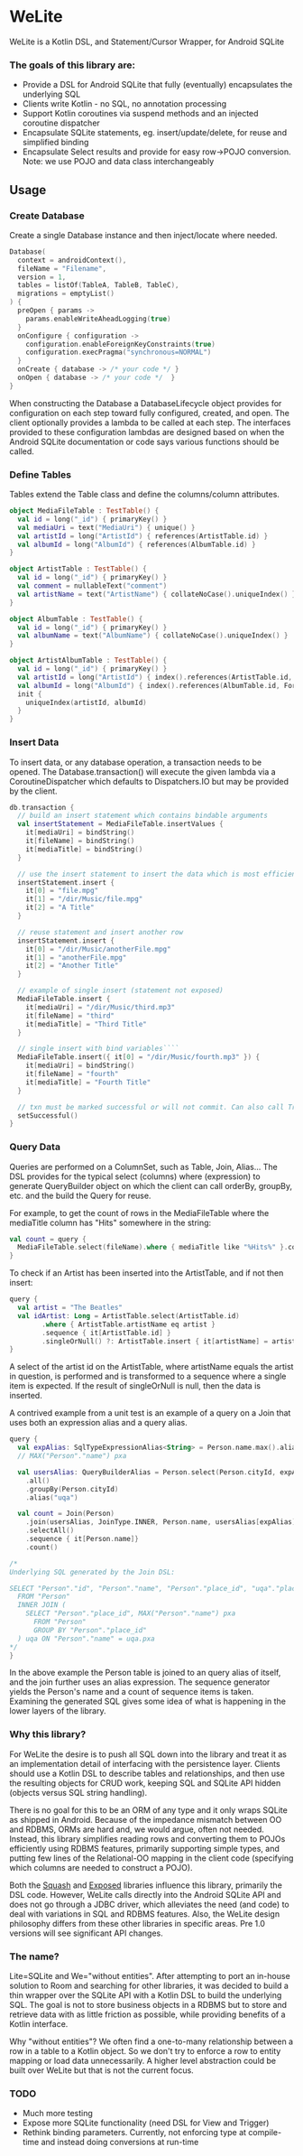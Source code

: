 WeLite
======

WeLite is a Kotlin DSL, and Statement/Cursor Wrapper, for Android SQLite 

### The goals of this library are:
  * Provide a DSL for Android SQLite that fully (eventually) encapsulates the underlying SQL
  * Clients write Kotlin - no SQL, no annotation processing
  * Support Kotlin coroutines via suspend methods and an injected coroutine dispatcher
  * Encapsulate SQLite statements, eg. insert/update/delete, for reuse and simplified binding   
  * Encapsulate Select results and provide for easy row->POJO conversion. Note: we use POJO and data class interchangeably

## Usage

### Create Database
Create a single Database instance and then inject/locate where needed.
```kotlin
Database(
  context = androidContext(),
  fileName = "Filename",
  version = 1,
  tables = listOf(TableA, TableB, TableC),
  migrations = emptyList()
) {
  preOpen { params ->
    params.enableWriteAheadLogging(true)
  }
  onConfigure { configuration ->
    configuration.enableForeignKeyConstraints(true)
    configuration.execPragma("synchronous=NORMAL")
  }
  onCreate { database -> /* your code */ }
  onOpen { database -> /* your code */  }
}
 ``` 
When constructing the Database a DatabaseLifecycle object provides for configuration on 
each step toward fully configured, created, and open. The client optionally provides a lambda to
be called at each step. The interfaces provided to these configuration lambdas are designed based
on when the Android SQLite documentation or code says various functions should be called.     
  
### Define Tables
Tables extend the Table class and define the columns/column attributes.
```kotlin
object MediaFileTable : TestTable() {
  val id = long("_id") { primaryKey() }
  val mediaUri = text("MediaUri") { unique() }
  val artistId = long("ArtistId") { references(ArtistTable.id) }
  val albumId = long("AlbumId") { references(AlbumTable.id) }
}

object ArtistTable : TestTable() {
  val id = long("_id") { primaryKey() }
  val comment = nullableText("comment")
  val artistName = text("ArtistName") { collateNoCase().uniqueIndex() }
}

object AlbumTable : TestTable() {
  val id = long("_id") { primaryKey() }
  val albumName = text("AlbumName") { collateNoCase().uniqueIndex() }
}

object ArtistAlbumTable : TestTable() {
  val id = long("_id") { primaryKey() }
  val artistId = long("ArtistId") { index().references(ArtistTable.id, ForeignKeyAction.CASCADE) }
  val albumId = long("AlbumId") { index().references(AlbumTable.id, ForeignKeyAction.CASCADE) }
  init {
    uniqueIndex(artistId, albumId)
  }
}
```   
### Insert Data
To insert data, or any database operation, a transaction needs to be opened. The Database.transaction() will execute the given lambda via a CoroutineDispatcher which defaults to Dispatchers.IO but may be provided by the client. 
```kotlin
db.transaction {
  // build an insert statement which contains bindable arguments
  val insertStatement = MediaFileTable.insertValues {
    it[mediaUri] = bindString()
    it[fileName] = bindString()
    it[mediaTitle] = bindString()
  }

  // use the insert statement to insert the data which is most efficient for bulk inserting
  insertStatement.insert {
    it[0] = "file.mpg"
    it[1] = "/dir/Music/file.mpg"
    it[2] = "A Title"
  }

  // reuse statement and insert another row        
  insertStatement.insert {
    it[0] = "/dir/Music/anotherFile.mpg"
    it[1] = "anotherFile.mpg"
    it[2] = "Another Title"
  }

  // example of single insert (statement not exposed)
  MediaFileTable.insert {
    it[mediaUri] = "/dir/Music/third.mp3"
    it[fileName] = "third"
    it[mediaTitle] = "Third Title"
  }

  // single insert with bind variables````
  MediaFileTable.insert({ it[0] = "/dir/Music/fourth.mp3" }) {
    it[mediaUri] = bindString()
    it[fileName] = "fourth"
    it[mediaTitle] = "Fourth Title"
  }

  // txn must be marked successful or will not commit. Can also call Transaction.rollback()
  setSuccessful()
}
```  
### Query Data
Queries are performed on a ColumnSet, such as Table, Join, Alias... The DSL provides for the typical select (columns) where (expression) to generate QueryBuilder object on which the client can call orderBy, groupBy, etc. and the build the Query for reuse.

For example, to get the count of rows in the MediaFileTable where the mediaTitle column has "Hits" somewhere in the string:
```kotlin
val count = query {
  MediaFileTable.select(fileName).where { mediaTitle like "%Hits%" }.count()
}
```  
To check if an Artist has been inserted into the ArtistTable, and if not then insert:
```kotlin
query {
  val artist = "The Beatles"
  val idArtist: Long = ArtistTable.select(ArtistTable.id)
        .where { ArtistTable.artistName eq artist }
        .sequence { it[ArtistTable.id] }
        .singleOrNull() ?: ArtistTable.insert { it[artistName] = artist }
}
```
A select of the artist id on the ArtistTable, where artistName equals the artist in question, is performed and is transformed to a sequence where a single item is expected. If the result of singleOrNull is null, then the data is inserted.

A contrived example from a unit test is an example of a query on a Join that uses both an expression alias and a query alias.
```kotlin
query {
  val expAlias: SqlTypeExpressionAlias<String> = Person.name.max().alias("pxa")
  // MAX("Person"."name") pxa  

  val usersAlias: QueryBuilderAlias = Person.select(Person.cityId, expAlias)
    .all()
    .groupBy(Person.cityId)
    .alias("uqa")

  val count = Join(Person)
    .join(usersAlias, JoinType.INNER, Person.name, usersAlias[expAlias])
    .selectAll()
    .sequence { it[Person.name]}
    .count()

/*
Underlying SQL generated by the Join DSL:

SELECT "Person"."id", "Person"."name", "Person"."place_id", "uqa"."place_id" 
  FROM "Person" 
  INNER JOIN (
    SELECT "Person"."place_id", MAX("Person"."name") pxa 
      FROM "Person" 
      GROUP BY "Person"."place_id"
  ) uqa ON "Person"."name" = uqa.pxa
*/
}
```
In the above example the Person table is joined to an query alias of itself, and the join further uses an alias expression. The sequence generator yields the Person's name and a count of sequence items is taken. Examining the generated SQL gives some idea of what is happening in the lower layers of the library.
### Why this library?

For WeLite the desire is to push all SQL down into the library and treat it as an implementation detail of interfacing with the persistence layer. Clients should use a Kotlin DSL to describe tables and relationships, and then use the resulting objects for CRUD work, keeping SQL and SQLite API hidden (objects versus SQL string handling). 

There is no goal for this to be an ORM of any type and it only wraps SQLite as shipped in Android. Because of the impedance mismatch between OO and RDBMS, ORMs are hard and, we would argue, often not needed. Instead, this library simplifies reading rows and converting them to POJOs efficiently using RDBMS features, primarily supporting simple types, and putting few lines of the Relational-OO mapping in the client code (specifying which columns are needed to construct a POJO).   

Both the [Squash] and [Exposed] libraries influence this library, primarily the DSL code. However, WeLite calls directly into the Android SQLite API and does not go through a JDBC driver, which alleviates the need (and code) to deal with variations in SQL and RDBMS features. Also, the WeLite design philosophy differs from these other libraries in specific areas. Pre 1.0 versions will see significant API changes.       


### The name?

Lite=SQLite and We="without entities". After attempting to port an in-house solution to Room and searching for other libraries, it was decided to build a thin wrapper over the SQLite API with a Kotlin DSL to build the underlying SQL. The goal is not to store business objects in a RDBMS but to store and retrieve data with as little friction as possible, while providing benefits of a Kotlin interface.

Why "without entities"? We often find a one-to-many relationship between a row in a table to a Kotlin object. So we don't try to enforce a row to entity mapping or load data unnecessarily. A higher level abstraction could be built over WeLite but that is not the current focus.  

### TODO
  * Much more testing
  * Expose more SQLite functionality (need DSL for View and Trigger)
  * Rethink binding parameters. Currently, not enforcing type at compile-time and instead doing conversions at run-time
  

[squash]: https://github.com/orangy/squash
[exposed]: https://github.com/JetBrains/Exposed
[coroutines]: https://kotlinlang.org/docs/reference/coroutines-overview.html
[flow]: https://kotlinlang.org/docs/reference/coroutines/flow.html  
[splitties]: https://github.com/LouisCAD/Splitties
